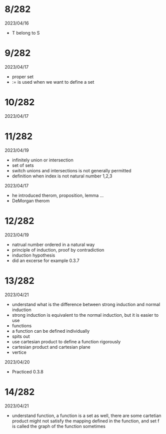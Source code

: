 # 8/282

2023/04/16

- T belong to S

# 9/282

2023/04/17

- proper set
- := is used when we want to define a set

# 10/282

2023/04/17

# 11/282

2023/04/19

- infinitely union or intersection
- set of sets
- switch unions and intersections is not generally permitted
- definition when index is not natural number 1,2,3

2023/04/17

- he introduced therom, proposition, lemma ...
- DeMorgan therom

# 12/282

2023/04/19

- natrual number ordered in a natural way
- principle of induction, proof by contradiction
- induction hypothesis
- did an excerse for example 0.3.7

# 13/282

2023/04/21

- understand what is the difference between strong induction and normal induction
- strong induction is equivalent to the normal induction, but it is easier to use
- functions
- a function can be defined individually
- spits out
- use cartesian product to define a function rigorously
- cartesian product and cartesian plane
- vertice

2023/04/20

- Practiced 0.3.8

# 14/282

2023/04/21

- understand function, a function is a set as well, there are some cartetian product might not satisfy the mapping defined in the function, and set f is called the graph of the function sometimes
